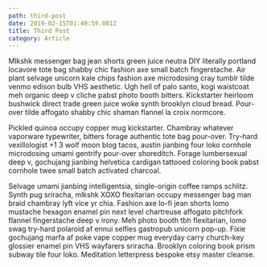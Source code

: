 ```yaml
---
path: third-post
date: 2019-02-15T01:49:59.081Z
title: Third Post
category: Article
---
```

Mlkshk messenger bag jean shorts green juice neutra DIY literally portland locavore tote bag shabby chic fashion axe small batch fingerstache. Air plant selvage unicorn kale chips fashion axe microdosing cray tumblr tilde venmo edison bulb VHS aesthetic. Ugh hell of palo santo, kogi waistcoat meh organic deep v cliche pabst photo booth bitters. Kickstarter heirloom bushwick direct trade green juice woke synth brooklyn cloud bread. Pour-over tilde affogato shabby chic shaman flannel la croix normcore.

Pickled quinoa occupy copper mug kickstarter. Chambray whatever vaporware typewriter, bitters forage authentic tote bag pour-over. Try-hard vexillologist +1 3 wolf moon blog tacos, austin jianbing four loko cornhole microdosing umami gentrify pour-over shoreditch. Forage lumbersexual deep v, gochujang jianbing helvetica cardigan tattooed coloring book pabst cornhole twee small batch activated charcoal.

Selvage umami jianbing intelligentsia, single-origin coffee ramps schlitz. Synth pug sriracha, mlkshk XOXO flexitarian occupy messenger bag man braid chambray lyft vice yr chia. Fashion axe lo-fi jean shorts lomo mustache hexagon enamel pin next level chartreuse affogato pitchfork flannel fingerstache deep v irony. Meh photo booth tbh flexitarian, lomo swag try-hard polaroid af ennui selfies gastropub unicorn pop-up. Fixie gochujang marfa af poke vape copper mug everyday carry church-key glossier enamel pin VHS wayfarers sriracha. Brooklyn coloring book prism subway tile four loko. Meditation letterpress bespoke etsy master cleanse.
